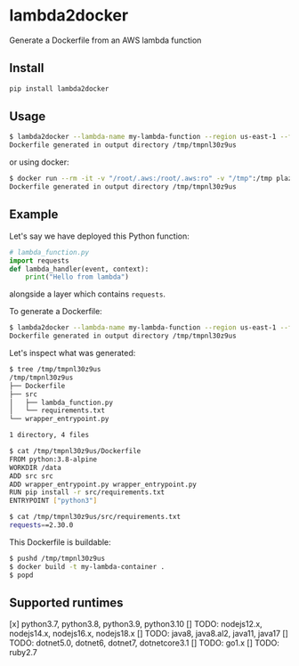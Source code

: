 # lambda2docker

Generate a Dockerfile from an AWS lambda function

## Install

```bash
pip install lambda2docker
```

## Usage

```bash
$ lambda2docker --lambda-name my-lambda-function --region us-east-1 --flavor alpine
Dockerfile generated in output directory /tmp/tmpnl30z9us
```

or using docker:

```bash
$ docker run --rm -it -v "/root/.aws:/root/.aws:ro" -v "/tmp":/tmp plazzari/lambda2docker --lambda-name my-lambda-function --region us-east-1 --flavor alpine
Dockerfile generated in output directory /tmp/tmpnl30z9us
```

## Example

Let's say we have deployed this Python function:

```python
# lambda_function.py
import requests
def lambda_handler(event, context):
    print("Hello from lambda")
```

alongside a layer which contains `requests`.

To generate a Dockerfile:

```bash
$ lambda2docker --lambda-name my-lambda-function --region us-east-1 --flavor alpine
Dockerfile generated in output directory /tmp/tmpnl30z9us
```

Let's inspect what was generated:

```bash
$ tree /tmp/tmpnl30z9us
/tmp/tmpnl30z9us
├── Dockerfile
├── src
│   ├── lambda_function.py
│   └── requirements.txt
└── wrapper_entrypoint.py

1 directory, 4 files

$ cat /tmp/tmpnl30z9us/Dockerfile
FROM python:3.8-alpine
WORKDIR /data
ADD src src
ADD wrapper_entrypoint.py wrapper_entrypoint.py
RUN pip install -r src/requirements.txt
ENTRYPOINT ["python3"]

$ cat /tmp/tmpnl30z9us/src/requirements.txt
requests==2.30.0
```

This Dockerfile is buildable:

```bash
$ pushd /tmp/tmpnl30z9us
$ docker build -t my-lambda-container .
$ popd
```

## Supported runtimes

[x] python3.7, python3.8, python3.9, python3.10
[] TODO: nodejs12.x, nodejs14.x, nodejs16.x, nodejs18.x
[] TODO: java8, java8.al2, java11, java17
[] TODO: dotnet5.0, dotnet6, dotnet7, dotnetcore3.1
[] TODO: go1.x
[] TODO: ruby2.7
